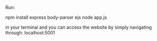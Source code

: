 Run:

npm install express body-parser ejs
node app.js 

in your terminal and you can access the website by simply navigating through: localhost:5001